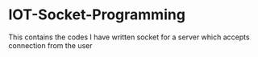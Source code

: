 # IOT-Socket-Programming
This contains the codes I have written socket for a server which accepts connection from the user
